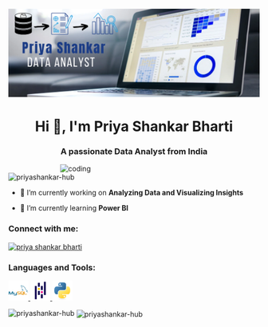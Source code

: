 ![logo](https://github.com/priyashankar-hub/priyashankar-hub/blob/main/Github_Banner.png)
<h1 align="center">Hi 👋, I'm Priya Shankar Bharti</h1>
<h3 align="center">A passionate Data Analyst from India</h3>
<img align="right" alt="coding" width="400" src="https://yah.me/assets/front/images/header-shape.gif">
<p align="left"> <img src="https://komarev.com/ghpvc/?username=priyashankar-hub&label=Profile%20views&color=0e75b6&style=flat" alt="priyashankar-hub" /> </p>

- 🔭 I’m currently working on **Analyzing Data and Visualizing Insights**

- 🌱 I’m currently learning **Power BI**

<h3 align="left">Connect with me:</h3>
<p align="left">
<a href="https://linkedin.com/in/priya shankar bharti" target="blank"><img align="center" src="https://raw.githubusercontent.com/rahuldkjain/github-profile-readme-generator/master/src/images/icons/Social/linked-in-alt.svg" alt="priya shankar bharti" height="30" width="40" /></a>
</p>

<h3 align="left">Languages and Tools:</h3>
<p align="left"> <a href="https://www.mysql.com/" target="_blank" rel="noreferrer"> <img src="https://raw.githubusercontent.com/devicons/devicon/master/icons/mysql/mysql-original-wordmark.svg" alt="mysql" width="40" height="40"/> </a> <a href="https://pandas.pydata.org/" target="_blank" rel="noreferrer"> <img src="https://raw.githubusercontent.com/devicons/devicon/2ae2a900d2f041da66e950e4d48052658d850630/icons/pandas/pandas-original.svg" alt="pandas" width="40" height="40"/> </a> <a href="https://www.python.org" target="_blank" rel="noreferrer"> <img src="https://raw.githubusercontent.com/devicons/devicon/master/icons/python/python-original.svg" alt="python" width="40" height="40"/> </a> </p>

<p><img align="left" src="https://github-readme-stats.vercel.app/api/top-langs?username=priyashankar-hub&show_icons=true&locale=en&layout=compact" alt="priyashankar-hub" /></p>

<p>&nbsp;<img align="center" src="https://github-readme-stats.vercel.app/api?username=priyashankar-hub&show_icons=true&locale=en" alt="priyashankar-hub" /></p>
